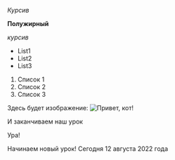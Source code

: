
*Курсив*

**Полужирный**

_курсив_

* List1
* List2
* List3

1. Список 1
2. Список 2
3. Список 3

Здесь будет изображение:
![Привет, кот!](Kot.jpeg.crdownload)

И заканчиваем наш урок

Ура!

Начинаем новый урок! Сегодня 12 августа 2022 года


